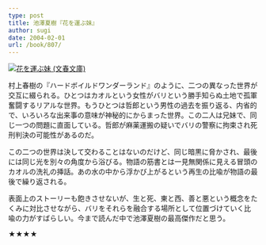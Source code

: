 ```yaml
---
type: post
title: 池澤夏樹『花を運ぶ妹』
author: sugi
date: 2004-02-01
url: /book/807/
---
```

<a href="http://www.amazon.co.jp/exec/obidos/ASIN/4167561069/chezsugi-22/ref=nosim/" name="amazletlink" target="_blank"><img src="http://ecx.images-amazon.com/images/I/519GslV14TL.jpg" alt="花を運ぶ妹 (文春文庫)" class="alignleft" /></a>

村上春樹の『ハードボイルドワンダーランド』のように、二つの異なった世界が交互に綴られる。ひとつはカオルという女性がバリという勝手知らぬ土地で孤軍奮闘するリアルな世界。もうひとつは哲郎という男性の過去を振り返る、内省的で、いろいろな出来事の意味が神秘的にからまった世界。この二人は兄妹で、同じ一つの問題に直面している。哲郎が麻薬運搬の疑いでバリの警察に拘束され死刑判決の可能性があるのだ。

この二つの世界は決して交わることはないのだけど、同じ暗黒に脅かされ、最後には同じ光を別々の角度から浴びる。物語の筋書とは一見無関係に見える冒頭のカオルの洗礼の挿話。あの水の中から浮かび上がるという再生の比喩が物語の最後で繰り返される。

表面上のストーリーも飽きさせないが、生と死、東と西、善と悪という概念をたくみに対比させながら、バリをそれらを融合する場所として位置づけていく比喩の力がすばらしい。今まで読んだ中で池澤夏樹の最高傑作だと思う。

★★★★
